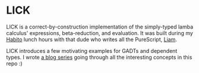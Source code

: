 # LICK

LICK is a correct-by-construction implementation of the simply-typed lamba
calculus' expressions, beta-reduction, and evaluation. It was built during
my [Habito](https://habito.com) lunch hours with that dude who writes all
the PureScript, [Liam](https://github.com/liamgoodacre).

LICK introduces a few motivating examples for GADTs and dependent types. I
wrote [a blog series](http://www.tomharding.me/dependable-types/) going
through all the interesting concepts in this repo :)
